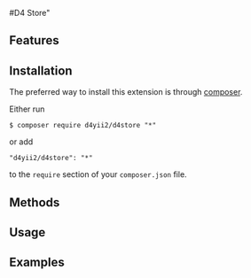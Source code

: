 #D4 Store"

## Features


## Installation

The preferred way to install this extension is through [composer](http://getcomposer.org/download/).

Either run

```
$ composer require d4yii2/d4store "*"
```

or add

```
"d4yii2/d4store": "*"
```

to the `require` section of your `composer.json` file.


## Methods


## Usage

## Examples
